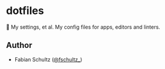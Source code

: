 # dotfiles

📑 My settings, et al. My config files for apps, editors and linters.

## Author

* Fabian Schultz ([@fschultz\_](https://twitter.com/fschultz_))